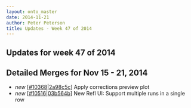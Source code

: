 ```yaml
---
layout: onto_master
date: 2014-11-21
author: Peter Peterson
title: Updates - Week 47 of 2014
---
```

Updates for week 47 of 2014
---------------------------

Detailed Merges for Nov 15 - 21, 2014
-------------------------------------
* *new* \[[#10368](http://trac.mantidproject.org/mantid/ticket/10368)\|[2a98c5c](https://github.com/mantidproject/mantid/commit/2a98c5c29b455f21c48b782998749848445b43d1)\] Apply corrections preview plot
* *new* \[[#10516](http://trac.mantidproject.org/mantid/ticket/10516)\|[03b564b](https://github.com/mantidproject/mantid/commit/03b564b9082d292ffe589b33f589db586dce23db)\] New Refl UI: Support multiple runs in a single row
